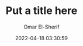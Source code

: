 ---
title: "Put a title here"
date: 2022-04-18 03:30:59 #(use ctrl+Shift+I to insert date string)
# weight: 1
# aliases: ["/first"]
tags: [""]
author: "Omar El-Sherif"
# author: ["Me", "You"] # multiple authors
showToc: true
TocOpen: false
draft: false
hidemeta: false
comments: false
#description: ""
canonicalURL: "https://canonical.url/to/page"
disableHLJS: true # to disable highlightjs
disableShare: false
disableHLJS: false
hideSummary: false
searchHidden: false
ShowReadingTime: false
ShowBreadCrumbs: true
ShowPostNavLinks: true

cover:
    image: "" # image path/url
    alt: "There should be an image here..." # alt text
    caption: "<text>" # display caption under cover
    relative: false # when using page bundles set this to true
    hidden: true # only hide on current single page
# editPost:
#     URL: "https://github.com/wlanut/content"
#     Text: "Suggest Changes" # edit text
#     appendFilePath: true # to append file path to Edit link
---
